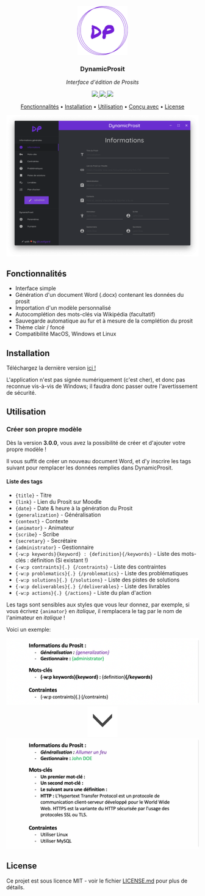 <p align="center"><img src="build/icon.png" height="128" alt="DynamicProsit"></p>
<h3 align="center">DynamicProsit</h3>
<p align="center"><i>Interface d'édition de Prosits</i><p>

<p align="center">
  <a href="https://github.com/Leafgard/DynamicProsit/issues">
      <img src="https://img.shields.io/github/issues/Leafgard/DynamicProsit.svg?style=for-the-badge">
  </a>
  <a href="https://github.com/Leafgard/DynamicProsit/stargazers">
      <img src="https://img.shields.io/github/stars/Leafgard/DynamicProsit.svg?style=for-the-badge">
  </a>
  <a href="https://paypal.me/Leafgard">
    <img src="https://img.shields.io/badge/$-donate-ff69b4.svg?maxAge=2592000&amp;style=for-the-badge">
  </a>
</p>

<p align="center">
  <a href="#fonctionnalites">Fonctionnalités</a> •
  <a href="#installation">Installation</a> •
  <a href="#utilisation">Utilisation</a> •
  <a href="#concu-avec">Conçu avec</a> •
  <a href="#license">License</a>
</p>

<p align="center"><img src="assets/img/example.png" alt="DynamicProsit"></p>

## Fonctionnalités

* Interface simple
* Génération d'un document Word (.docx) contenant les données du prosit
* Importation d'un modèle personnalisé
* Autocomplétion des mots-clés via Wikipédia (facultatif)
* Sauvegarde automatique au fur et à mesure de la complétion du prosit
* Thème clair / foncé
* Compatibilité MacOS, Windows et Linux

## Installation

Téléchargez la dernière version [ici !](https://github.com/Leafgard/DynamicProsit/releases)

L'application n'est pas signée numériquement (c'est cher), et donc pas reconnue vis-à-vis de Windows; il faudra donc passer outre l'avertissement de sécurité.

## Utilisation

### Créer son propre modèle

Dès la version **3.0.0**, vous avez la possibilité de créer et d'ajouter votre propre modèle !

Il vous suffit de créer un nouveau document Word, et d'y inscrire les tags suivant pour remplacer les données remplies dans DynamicProsit.

#### Liste des tags

- `{title}` - Titre
- `{link}` - Lien du Prosit sur Moodle
- `{date}` - Date & heure à la génération du Prosit
- `{generalization}` - Généralisation
- `{context}` - Contexte
- `{animator}` - Animateur
- `{scribe}` - Scribe
- `{secretary}` - Secrétaire
- `{administrator}` - Gestionnaire
- `{-w:p keywords}{keyword} : {definition}{/keywords}` - Liste des mots-clés : définition (Si existant !)
- `{-w:p contraints}{.} {/contraints}` - Liste des contraintes
- `{-w:p problematics}{.} {/problematics}` - Liste des problématiques
- `{-w:p solutions}{.} {/solutions}` - Liste des pistes de solutions
- `{-w:p deliverables}{.} {/deliverables}` - Liste des livrables
- `{-w:p actions}{.} {/actions}` - Liste du plan d'action

Les tags sont sensibles aux styles que vous leur donnez, par exemple, si vous écrivez `{animator}` en *italique*, il remplacera le tag par le nom de l'animateur en *italique* !

Voici un exemple:

<p align="center">
  <img src="assets/img/example2.png" alt="DynamicProsit" width="800">
  <br>
  <img src="assets/img/down_arrow.png" alt="down_arrow" height="80">
  <br>
  <img src="assets/img/example3.png" alt="DynamicProsit" width="800">
</p>

## License

Ce projet est sous licence MIT - voir le fichier [LICENSE.md](LICENSE.md) pour plus de détails.
